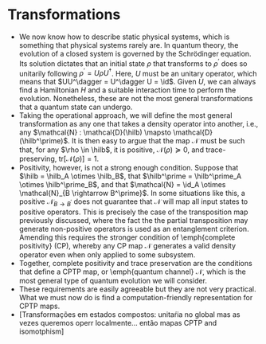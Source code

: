 # Transformations

- We now know how to describe static physical systems, which is something that physical systems rarely are. In quantum theory, the evolution of a closed system is governed by the Schrödinger equation. Its solution dictates that an initial state $\rho$ that transforms to $\rho^\prime$ does so unitarily following $\rho^\prime = U \rho U^\dagger$. Here, $U$ must be an unitary operator, which means that $UU^\dagger = U^\dagger U = \id$. Given $U$, we can always find a Hamiltonian $H$ and a suitable interaction time to perform the evolution. Nonetheless, these are not the most general transformations that a quantum state can undergo.
- Taking the operational approach, we will define the most general transformation as any one that takes a density operator into another, i.e., any $\mathcal{N} : \mathcal{D}(\hilb) \mapsto \mathcal{D}(\hilb^\prime)$. It is then easy to argue that the map $\mathcal{N}$ must be such that, for any $\rho \in \hilb$, it is positive, $\mathcal{N}(\rho) \succeq 0$, and trace-preserving, $\text{tr}\left[ \mathcal{N}(\rho) \right] = 1$.
- Positivity, however, is not a strong enough condition. Suppose that $\hilb = \hilb_A \otimes \hilb_B$, that $\hilb^\prime = \hilb^\prime_A \otimes \hilb^\prime_B$, and that $\mathcal{N} = \id_A \otimes \mathcal{N}_{B \rightarrow B^\prime}$. In some situations like this, a positive $\mathcal{N}_{B \rightarrow B^\prime}$ does not guarantee that $\mathcal{N}$ will map all input states to positive operators. This is precisely the case of the transposition map previously discussed, where the fact the the partial transposition may generate non-positive operators is used as an entanglement criterion. Amending this requires the stronger condition of \emph{complete positivity} (CP), whereby any CP map $\mathcal{N}$ generates a valid density operator even when only applied to some subsystem.
- Together, complete positivity and trace preservation are the conditions that define a CPTP map, or \emph{quantum channel} $\mathcal{N}$, which is the most general type of quantum evolution we will consider.
- These requirements are easily agreeable but they are not very practical. What we must now do is find a computation-friendly representation for CPTP maps. 
- [Transformações em estados compostos: unitaŕia no global mas as vezes queremos operr localmente... então mapas CPTP and isomotphism]
